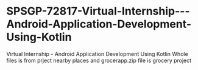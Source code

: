 # SPSGP-72817-Virtual-Internship---Android-Application-Development-Using-Kotlin
Virtual Internship - Android Application Development Using Kotlin
Whole files is from prject nearby places and grocerapp.zip file is grocery project
